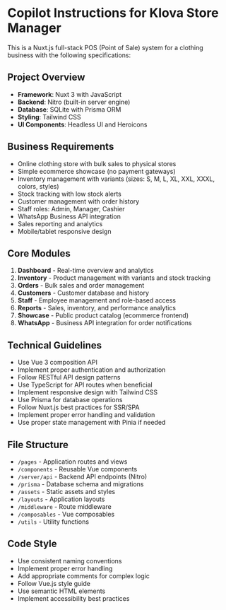 # Copilot Instructions for Klova Store Manager

<!-- Use this file to provide workspace-specific custom instructions to Copilot. For more details, visit https://code.visualstudio.com/docs/copilot/copilot-customization#_use-a-githubcopilotinstructionsmd-file -->

This is a Nuxt.js full-stack POS (Point of Sale) system for a clothing business with the following specifications:

## Project Overview

- **Framework**: Nuxt 3 with JavaScript
- **Backend**: Nitro (built-in server engine)
- **Database**: SQLite with Prisma ORM
- **Styling**: Tailwind CSS
- **UI Components**: Headless UI and Heroicons

## Business Requirements

- Online clothing store with bulk sales to physical stores
- Simple ecommerce showcase (no payment gateways)
- Inventory management with variants (sizes: S, M, L, XL, XXL, XXXL, colors, styles)
- Stock tracking with low stock alerts
- Customer management with order history
- Staff roles: Admin, Manager, Cashier
- WhatsApp Business API integration
- Sales reporting and analytics
- Mobile/tablet responsive design

## Core Modules

1. **Dashboard** - Real-time overview and analytics
2. **Inventory** - Product management with variants and stock tracking
3. **Orders** - Bulk sales and order management
4. **Customers** - Customer database and history
5. **Staff** - Employee management and role-based access
6. **Reports** - Sales, inventory, and performance analytics
7. **Showcase** - Public product catalog (ecommerce frontend)
8. **WhatsApp** - Business API integration for order notifications

## Technical Guidelines

- Use Vue 3 composition API
- Implement proper authentication and authorization
- Follow RESTful API design patterns
- Use TypeScript for API routes when beneficial
- Implement responsive design with Tailwind CSS
- Use Prisma for database operations
- Follow Nuxt.js best practices for SSR/SPA
- Implement proper error handling and validation
- Use proper state management with Pinia if needed

## File Structure

- `/pages` - Application routes and views
- `/components` - Reusable Vue components
- `/server/api` - Backend API endpoints (Nitro)
- `/prisma` - Database schema and migrations
- `/assets` - Static assets and styles
- `/layouts` - Application layouts
- `/middleware` - Route middleware
- `/composables` - Vue composables
- `/utils` - Utility functions

## Code Style

- Use consistent naming conventions
- Implement proper error handling
- Add appropriate comments for complex logic
- Follow Vue.js style guide
- Use semantic HTML elements
- Implement accessibility best practices
